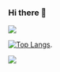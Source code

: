 ### Hi there 👋

<!--
**ouseqqam/ouseqqam** is a ✨ _special_ ✨ repository because its `README.md` (this file) appears on your GitHub profile.

Here are some ideas to get you started:
- 🔭 I’m currently working on ...
- 🌱 I’m currently learning ...
- 👯 I’m looking to collaborate on ...
- 🤔 I’m looking for help with ...
- 💬 Ask me about ...
- 📫 How to reach me: ...
- 😄 Pronouns: ...
- ⚡ Fun fact: ...
-->



<img src="https://1337-readme.vercel.app/api/profile?cursus=42&login=ouseqqam" />  

[![Top Langs](https://github-readme-stats.vercel.app/api/top-langs/?username=ouseqqam&exclude_repo=github-readme-stats,anuraghazra.github.io)](https://github.com/anuraghazra/github-readme-stats).

<img src="https://hihello.me/p/89bdd115-3619-439d-a5bc-74a2e2c44f66" />
